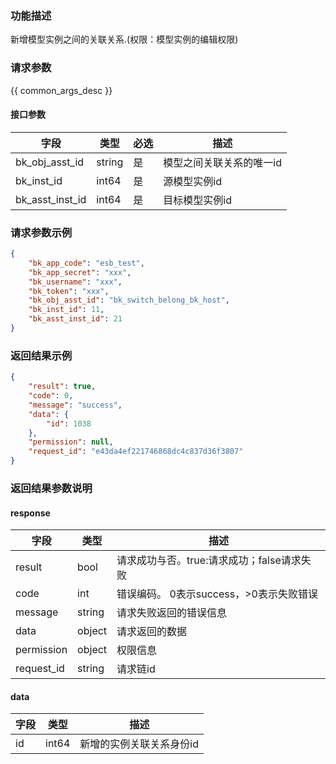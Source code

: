 ### 功能描述

新增模型实例之间的关联关系.(权限：模型实例的编辑权限)

### 请求参数

{{ common_args_desc }}

#### 接口参数

| 字段              | 类型     | 必选 | 描述            |
|-----------------|--------|----|---------------|
| bk_obj_asst_id  | string | 是  | 模型之间关联关系的唯一id |
| bk_inst_id      | int64  | 是  | 源模型实例id       |
| bk_asst_inst_id | int64  | 是  | 目标模型实例id      |

### 请求参数示例

```json
{
    "bk_app_code": "esb_test",
    "bk_app_secret": "xxx",
    "bk_username": "xxx",
    "bk_token": "xxx",
    "bk_obj_asst_id": "bk_switch_belong_bk_host",
    "bk_inst_id": 11,
    "bk_asst_inst_id": 21
}
```

### 返回结果示例

```json
{
    "result": true,
    "code": 0,
    "message": "success",
    "data": {
        "id": 1038
    },
    "permission": null,
    "request_id": "e43da4ef221746868dc4c837d36f3807"
}

```

### 返回结果参数说明

#### response

| 字段         | 类型     | 描述                         |
|------------|--------|----------------------------|
| result     | bool   | 请求成功与否。true:请求成功；false请求失败 |
| code       | int    | 错误编码。 0表示success，>0表示失败错误  |
| message    | string | 请求失败返回的错误信息                |
| data       | object | 请求返回的数据                    |
| permission | object | 权限信息                       |
| request_id | string | 请求链id                      |

#### data

| 字段 | 类型    | 描述            |
|----|-------|---------------|
| id | int64 | 新增的实例关联关系身份id |

